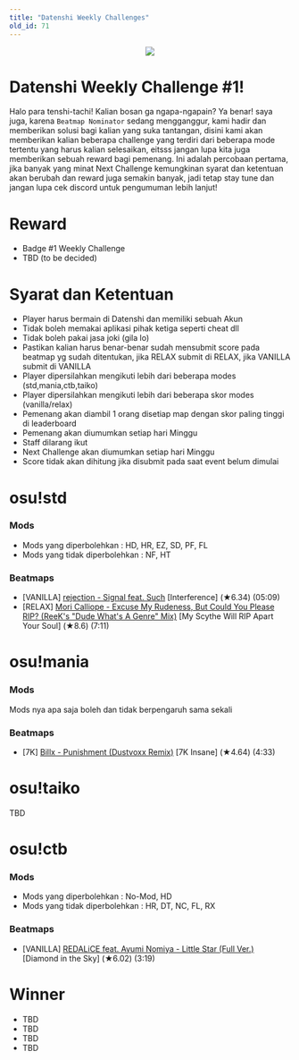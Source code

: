 ```yaml
---
title: "Datenshi Weekly Challenges"
old_id: 71
---
```


<div style="text-align:center"><img src="https://cdn.discordapp.com/attachments/699254810008092702/822803606331326464/1weekly.png" /></div>

# Datenshi Weekly Challenge #1!
Halo para tenshi-tachi! Kalian bosan ga ngapa-ngapain? Ya benar! saya juga, karena `Beatmap Nominator` sedang mengganggur, kami hadir dan memberikan solusi bagi kalian yang suka tantangan, disini kami akan memberikan kalian beberapa challenge yang terdiri dari beberapa mode tertentu yang harus kalian selesaikan, eitsss jangan lupa kita juga memberikan sebuah reward bagi pemenang. Ini adalah percobaan pertama, jika banyak yang minat Next Challenge kemungkinan syarat dan ketentuan akan berubah dan reward juga semakin banyak, jadi tetap stay tune dan jangan lupa cek discord untuk pengumuman lebih lanjut! 

# Reward
- Badge #1 Weekly Challenge
- TBD (to be decided)

# Syarat dan Ketentuan
- Player harus bermain di Datenshi dan memiliki sebuah Akun
- Tidak boleh memakai aplikasi pihak ketiga seperti cheat dll
- Tidak boleh pakai jasa joki (gila lo)
- Pastikan kalian harus benar-benar sudah mensubmit score pada beatmap yg sudah ditentukan, jika RELAX submit di RELAX, jika VANILLA submit di VANILLA
- Player dipersilahkan mengikuti lebih dari beberapa modes (std,mania,ctb,taiko)
- Player dipersilahkan mengikuti lebih dari beberapa skor modes (vanilla/relax)
- Pemenang akan diambil 1 orang disetiap map dengan skor paling tinggi di leaderboard
- Pemenang akan diumumkan setiap hari Minggu
- Staff dilarang ikut
- Next Challenge akan diumumkan setiap hari Minggu
- Score tidak akan dihitung jika disubmit pada saat event belum dimulai

# osu!std
### Mods
- Mods yang diperbolehkan : HD, HR, EZ, SD, PF, FL
- Mods yang tidak diperbolehkan : NF, HT
### Beatmaps
- [VANILLA] [rejection - Signal feat. Such](https://osu.ppy.sh/beatmapsets/1286349#osu/2670866) [Interference] (★6.34) (05:09)
- [RELAX] [Mori Calliope - Excuse My Rudeness, But Could You Please RIP? (ReeK's "Dude What's A Genre" Mix)](https://osu.ppy.sh/beatmapsets/1296788#osu/2696829) [My Scythe Will RIP Apart Your Soul] (★8.6) (7:11)

# osu!mania
### Mods
Mods nya apa saja boleh dan tidak berpengaruh sama sekali
### Beatmaps
- [7K] [Billx - Punishment (Dustvoxx Remix)](https://osu.ppy.sh/beatmapsets/1000065#mania/2702174) [7K Insane] (★4.64) (4:33)

# osu!taiko
TBD

# osu!ctb
### Mods
- Mods yang diperbolehkan : No-Mod, HD
- Mods yang tidak diperbolehkan : HR, DT, NC, FL, RX
### Beatmaps
- [VANILLA] [REDALiCE feat. Ayumi Nomiya - Little Star (Full Ver.)](https://osu.ppy.sh/beatmapsets/1196484#fruits/2492330) [Diamond in the Sky] (★6.02) (3:19)

# Winner
- TBD
- TBD
- TBD
- TBD
